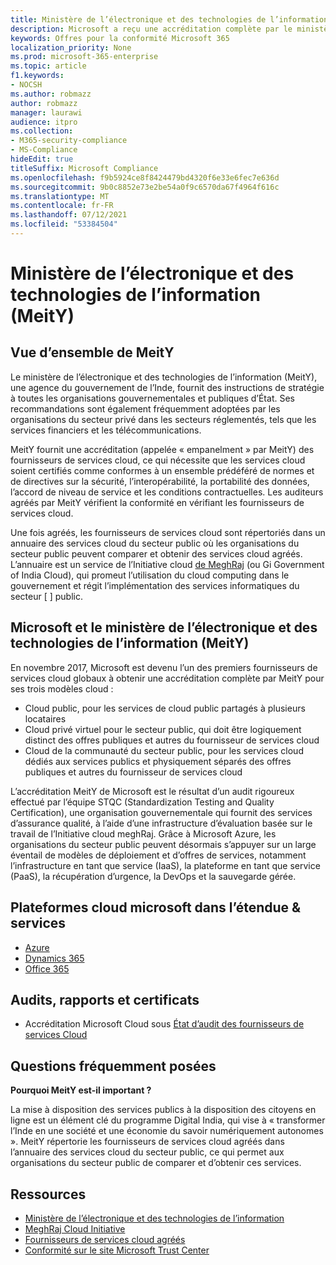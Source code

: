```yaml
---
title: Ministère de l’électronique et des technologies de l’information (MeitY)
description: Microsoft a reçu une accréditation complète par le ministère de l’électronique et des technologies de l’information en Inde.
keywords: Offres pour la conformité Microsoft 365
localization_priority: None
ms.prod: microsoft-365-enterprise
ms.topic: article
f1.keywords:
- NOCSH
ms.author: robmazz
author: robmazz
manager: laurawi
audience: itpro
ms.collection:
- M365-security-compliance
- MS-Compliance
hideEdit: true
titleSuffix: Microsoft Compliance
ms.openlocfilehash: f9b5924ce8f8424479bd4320f6e33e6fec7e636d
ms.sourcegitcommit: 9b0c8852e73e2be54a0f9c6570da67f4964f616c
ms.translationtype: MT
ms.contentlocale: fr-FR
ms.lasthandoff: 07/12/2021
ms.locfileid: "53384504"
---
```

# <a name="ministry-of-electronics-and-information-technology-meity"></a>Ministère de l’électronique et des technologies de l’information (MeitY)

## <a name="meity-overview"></a>Vue d’ensemble de MeitY

Le ministère de l’électronique et des technologies de l’information (MeitY), une agence du gouvernement de l’Inde, fournit des instructions de stratégie à toutes les organisations gouvernementales et publiques d’État. Ses recommandations sont également fréquemment adoptées par les organisations du secteur privé dans les secteurs réglementés, tels que les services financiers et les télécommunications.

MeitY fournit une accréditation (appelée « empanelment » par MeitY) des fournisseurs de services cloud, ce qui nécessite que les services cloud soient certifiés comme conformes à un ensemble prédéféré de normes et de directives sur la sécurité, l’interopérabilité, la portabilité des données, l’accord de niveau de service et les conditions contractuelles. Les auditeurs agréés par MeitY vérifient la conformité en vérifiant les fournisseurs de services cloud.

Une fois agréés, les fournisseurs de services cloud sont répertoriés dans un annuaire des services cloud du secteur public où les organisations du secteur public peuvent comparer et obtenir des services cloud agréés. L’annuaire est un service de l’Initiative cloud [de MeghRaj](https://meity.gov.in/content/gi-cloud-meghraj) (ou Gi Government of India Cloud), qui promeut l’utilisation du cloud computing dans le gouvernement et régit l’implémentation des services informatiques du secteur \[ \] public.

## <a name="microsoft-and-ministry-of-electronics-and-information-technology-meity"></a>Microsoft et le ministère de l’électronique et des technologies de l’information (MeitY)

En novembre 2017, Microsoft est devenu l’un des premiers fournisseurs de services cloud globaux à obtenir une accréditation complète par MeitY pour ses trois modèles cloud :

- Cloud public, pour les services de cloud public partagés à plusieurs locataires
- Cloud privé virtuel pour le secteur public, qui doit être logiquement distinct des offres publiques et autres du fournisseur de services cloud
- Cloud de la communauté du secteur public, pour les services cloud dédiés aux services publics et physiquement séparés des offres publiques et autres du fournisseur de services cloud

L’accréditation MeitY de Microsoft est le résultat d’un audit rigoureux effectué par l’équipe STQC (Standardization Testing and Quality Certification), une organisation gouvernementale qui fournit des services d’assurance qualité, à l’aide d’une infrastructure d’évaluation basée sur le travail de l’Initiative cloud meghRaj. Grâce à Microsoft Azure, les organisations du secteur public peuvent désormais s’appuyer sur un large éventail de modèles de déploiement et d’offres de services, notamment l’infrastructure en tant que service (IaaS), la plateforme en tant que service (PaaS), la récupération d’urgence, la DevOps et la sauvegarde gérée.

## <a name="microsoft-in-scope-cloud-platforms--services"></a>Plateformes cloud microsoft dans l’étendue & services

- [Azure](https://aka.ms/AzureCompliance)
- [Dynamics 365](https://aka.ms/d365-compliance-list)
- [Office 365](https://aka.ms/Office365ComplianceOfferings)

## <a name="audits-reports-and-certificates"></a>Audits, rapports et certificats

- Accréditation Microsoft Cloud sous [État d’audit des fournisseurs de services Cloud](https://meity.gov.in/content/gi-cloud-meghraj)

## <a name="frequently-asked-questions"></a>Questions fréquemment posées

**Pourquoi MeitY est-il important ?**

La mise à disposition des services publics à la disposition des citoyens en ligne est un élément clé du programme Digital India, qui vise à « transformer l’Inde en une société et une économie du savoir numériquement autonomes ». MeitY répertorie les fournisseurs de services cloud agréés dans l’annuaire des services cloud du secteur public, ce qui permet aux organisations du secteur public de comparer et d’obtenir ces services.

## <a name="resources"></a>Ressources

- [Ministère de l’électronique et des technologies de l’information](https://meity.gov.in/)
- [MeghRaj Cloud Initiative](https://meity.gov.in/content/gi-cloud-meghraj)
- [Fournisseurs de services cloud agréés](https://meity.gov.in/content/gi-cloud-meghraj)
- [Conformité sur le site Microsoft Trust Center](https://www.microsoft.com/trust-center/compliance/compliance-overview)
